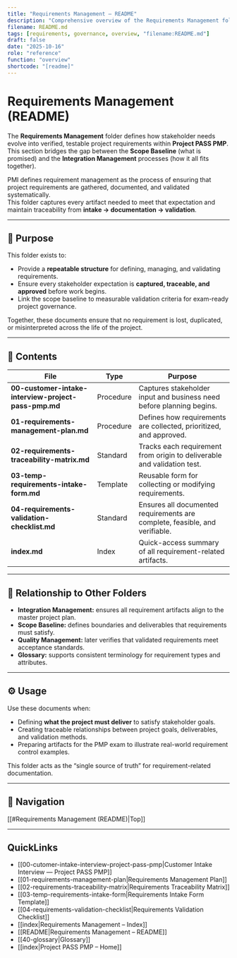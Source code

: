 ```yaml
---
title: "Requirements Management – README"
description: "Comprehensive overview of the Requirements Management folder, its purpose, artifacts, and relation to the project’s scope baseline and integration processes."
filename: README.md
tags: [requirements, governance, overview, "filename:README.md"]
draft: false
date: "2025-10-16"
role: "reference"
function: "overview"
shortcode: "[readme]"
---
```


# Requirements Management (README)

The **Requirements Management** folder defines how stakeholder needs evolve into verified, testable project requirements within **Project PASS PMP**.  
This section bridges the gap between the **Scope Baseline** (what is promised) and the **Integration Management** processes (how it all fits together).

PMI defines requirement management as the process of ensuring that project requirements are gathered, documented, and validated systematically.  
This folder captures every artifact needed to meet that expectation and maintain traceability from **intake → documentation → validation**.

---

## 📘 Purpose
This folder exists to:
- Provide a **repeatable structure** for defining, managing, and validating requirements.  
- Ensure every stakeholder expectation is **captured, traceable, and approved** before work begins.  
- Link the scope baseline to measurable validation criteria for exam-ready project governance.  

Together, these documents ensure that no requirement is lost, duplicated, or misinterpreted across the life of the project.

---

## 📄 Contents

| File | Type | Purpose |
|------|------|----------|
| **00-customer-intake-interview-project-pass-pmp.md** | Procedure | Captures stakeholder input and business need before planning begins. |
| **01-requirements-management-plan.md** | Procedure | Defines how requirements are collected, prioritized, and approved. |
| **02-requirements-traceability-matrix.md** | Standard | Tracks each requirement from origin to deliverable and validation test. |
| **03-temp-requirements-intake-form.md** | Template | Reusable form for collecting or modifying requirements. |
| **04-requirements-validation-checklist.md** | Standard | Ensures all documented requirements are complete, feasible, and verifiable. |
| **index.md** | Index | Quick-access summary of all requirement-related artifacts. |

---

## 🔗 Relationship to Other Folders
- **Integration Management:** ensures all requirement artifacts align to the master project plan.  
- **Scope Baseline:** defines boundaries and deliverables that requirements must satisfy.  
- **Quality Management:** later verifies that validated requirements meet acceptance standards.  
- **Glossary:** supports consistent terminology for requirement types and attributes.

---

## ⚙️ Usage
Use these documents when:
- Defining **what the project must deliver** to satisfy stakeholder goals.  
- Creating traceable relationships between project goals, deliverables, and validation methods.  
- Preparing artifacts for the PMP exam to illustrate real-world requirement control examples.

This folder acts as the “single source of truth” for requirement-related documentation.

---

## 🧭 Navigation

[[#Requirements Management (README)|Top]]

---

## QuickLinks
- [[00-cutomer-intake-interview-project-pass-pmp|Customer Intake Interview — Project PASS PMP]]
- [[01-requirements-management-plan|Requirements Management Plan]]
- [[02-requirements-traceability-matrix|Requirements Traceability Matrix]]
- [[03-temp-requirements-intake-form|Requirements Intake Form Template]]
- [[04-requirements-validation-checklist|Requirements Validation Checklist]]
- [[index|Requirements Management – Index]]
- [[README|Requirements Management – README]]
- [[40-glossary|Glossary]]
- [[index|Project PASS PMP – Home]]
